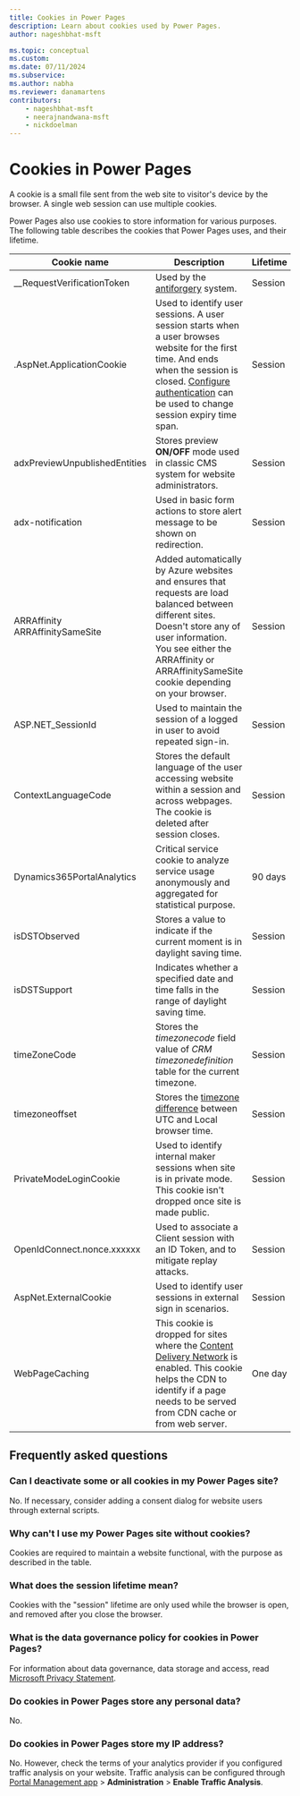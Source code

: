 ```yaml
---
title: Cookies in Power Pages
description: Learn about cookies used by Power Pages.
author: nageshbhat-msft

ms.topic: conceptual
ms.custom: 
ms.date: 07/11/2024
ms.subservice: 
ms.author: nabha
ms.reviewer: danamartens
contributors:
    - nageshbhat-msft
    - neerajnandwana-msft
    - nickdoelman
---
```

 
# Cookies in Power Pages

A cookie is a small file sent from the web site to visitor's device by the browser. A single web session can use multiple cookies.

Power Pages also use cookies to store information for various purposes. The following table describes the cookies that Power Pages uses, and their lifetime.

| Cookie name | Description | Lifetime |
| - | - | - |
| __RequestVerificationToken | Used by the [antiforgery](/dotnet/api/system.web.helpers.antiforgeryconfig.cookiename) system. | Session |
| .AspNet.ApplicationCookie | Used to identify user sessions. A user session starts when a user browses website for the first time. And ends when the session is closed. [Configure authentication](../security/authentication/configure-site.md) can be used to change session expiry time span. | Session |
| adxPreviewUnpublishedEntities | Stores preview **ON/OFF** mode used in classic CMS system for website administrators. | Session |
| adx-notification | Used in basic form actions to store alert message to be shown on redirection. | Session |
| ARRAffinity<br />ARRAffinitySameSite | Added automatically by Azure websites and ensures that requests are load balanced between different sites. Doesn't store any of user information. You see either the  ARRAffinity or ARRAffinitySameSite cookie depending on your browser.  | Session |
| ASP.NET_SessionId | Used to maintain the session of a logged in user to avoid repeated sign-in. | Session |
| ContextLanguageCode | Stores the default language of the user accessing website within a session and across webpages. The cookie is deleted after session closes. | Session |
| Dynamics365PortalAnalytics | Critical service cookie to analyze service usage anonymously and aggregated for statistical purpose. | 90 days |
| isDSTObserved | Stores a value to indicate if the current moment is in daylight saving time. | Session |
| isDSTSupport | Indicates whether a specified date and time falls in the range of daylight saving time. | Session |
| timeZoneCode | Stores the *timezonecode* field value of *CRM timezonedefinition* table for the current timezone. | Session |
| timezoneoffset | Stores the [timezone difference](https://developer.mozilla.org/docs/Web/JavaScript/Reference/Global_Objects/Date/getTimezoneOffset) between UTC and Local browser time. | Session |
| PrivateModeLoginCookie | Used to identify internal maker sessions when site is in private mode. This cookie isn't dropped once site is made public. | Session |
| OpenIdConnect.nonce.xxxxxx | Used to associate a Client session with an ID Token, and to mitigate replay attacks. | Session |
| AspNet.ExternalCookie | Used to identify user sessions in external sign in scenarios. | Session|
| WebPageCaching | This cookie is dropped for sites where the [Content Delivery Network](../configure/configure-cdn.md) is enabled. This cookie helps the CDN to identify if a page needs to be served from CDN cache or from web server. | One day |

## Frequently asked questions

### Can I deactivate some or all cookies in my Power Pages site?

No. If necessary, consider adding a consent dialog for website users through external scripts.

### Why can't I use my Power Pages site without cookies?

Cookies are required to maintain a website functional, with the purpose as described in the table.

### What does the session lifetime mean?

Cookies with the "session" lifetime are only used while the browser is open, and removed after you close the browser.

### What is the data governance policy for cookies in Power Pages?

For information about data governance, data storage and access, read [Microsoft Privacy Statement](https://privacy.microsoft.com/privacystatement).

### Do cookies in Power Pages store any personal data?

No.

### Do cookies in Power Pages store my IP address?

No. However, check the terms of your analytics provider if you configured traffic analysis on your website. Traffic analysis can be configured through [Portal Management app](../configure/portal-management-app.md) > **Administration** > **Enable Traffic Analysis**.

